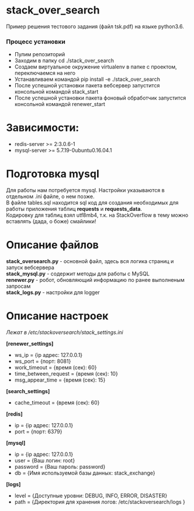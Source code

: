 # stack_over_search
Пример решения тестового задания (файл tsk.pdf) на языке python3.6.

### Процесс установки
+ Пулим репозиторий
+ Заходим в папку cd ./stack_over_search
+ Создаем виртуальное окружение virtualenv в папке с проектом, переключаемся на него
+ Устанавливаем командой pip install -e ./stack_over_search
+ После успешной установки пакета вебсервер запустится консольной командой stack_start
+ После успешной установки пакета фоновый обработчик запустится консольной командой renewer_start<br>
# Зависимости:
+ redis-server >= 2:3.0.6-1 <br>
+ mysql-server >= 5.7.19-0ubuntu0.16.04.1<br>
# Подготовка mysql
Для работы нам потребуется mysql. Настройки указываются в отдельном .ini файле, о нем позже.<br>
В файле tables.sql находится sql код для создания необходимых для работы приложения таблиц **requests** и **requests_data**. <br>
Кодировку для таблиц взял utf8mb4, т.к. на StackOverflow в тему можно вставлять (дада, о боже) смайлики!

# Описание файлов
**stack_oversearch.py** - основной файл, здесь вся логика страниц и запуск вебсервера <br>
**stack_mysql.py** - содержит методы для работы с MySQL <br>
**renewer.py** - робот, обновляющий информацию по ранее выполненым запросам <br>
**stack_logs.py** - настройки для logger


# Описание настроек
*Лежат в /etc/stackoversearch/stack_settings.ini*<br>

**[renewer_settings]**
* ws_ip = {ip адрес: 127.0.0.1}
* ws_port = {порт: 8081}
* work_timeout = {время (сек): 60}
* time_between_request = {время (сек): 10}
* msg_appear_time = {время (сек): 15}

**[search_settings]**
* cache_timeout = {время (сек): 60}

**[redis]**
* ip = {ip адрес: 127.0.0.1}
* port = {порт: 6379}

**[mysql]**
* ip = {ip адрес: 127.0.0.1}
* user = {Ваш логин: root}
* password = {Ваш пароль: password}
* db = {Имя используемой базы данных: stack_exchange}

**[logs]**
* level = {Доступные уровни: DEBUG, INFO, ERROR, DISASTER}
* path = {Директория для хранения логов: /etc/stackoversearch/logs }


